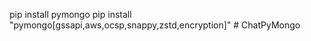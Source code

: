 pip install pymongo
pip install "pymongo[gssapi,aws,ocsp,snappy,zstd,encryption]"
#   C h a t P y M o n g o  
 